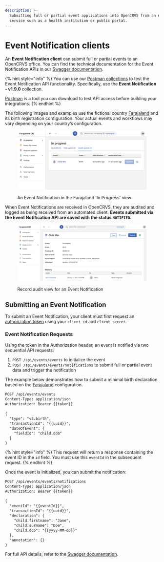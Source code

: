 ```yaml
---
description: >-
  Submitting full or partial event applications into OpenCRVS from an external
  service such as a health institution or public portal.
---
```


# Event Notification clients

An **Event Notification client** can submit full or partial events to an OpenCRVS office. You can find the technical documentation for the Event Notification APIs in our [Swagger documentation](https://api.opencrvs.org/develop/events/).

{% hint style="info" %}
You can use our [Postman collections](https://github.com/opencrvs/opencrvs-countryconfig/tree/master/postman) to test the Event Notification API functionality. Specifically, use the **Event Notification - v1.9.0** collection.

[Postman](https://www.postman.com/) is a tool you can download to test API access before building your integrations.
{% endhint %}

The following images and examples use the fictional country [Farajaland](../../default-configuration/intro-to-farajaland.md) and its birth registration configuration. Your actual events and workflows may vary depending on your country’s configuration.

<figure><img src="../../.gitbook/assets/Screenshot 2023-01-11 at 15.39.53.png" alt=""><figcaption><p>An Event Notification in the Farajaland 'In Progress' view</p></figcaption></figure>

When Event Notifications are received in OpenCRVS, they are audited and logged as being received from an automated client. **Events submitted via the Event Notification API are saved with the status `NOTIFIED`.**

<figure><img src="../../.gitbook/assets/Screenshot 2023-01-11 at 15.40.23.png" alt=""><figcaption><p>Record audit view for an Event Notification</p></figcaption></figure>

## Submitting an Event Notification

To submit an Event Notification, your client must first request an [authorization token](authenticate-a-client.md) using your `client_id` and `client_secret`.

### Event Notification Requests

Using the token in the Authorization header, an event is notified via two sequential API requests:

1. `POST /api/events/events` to initialize the event
2. `POST /api/events/events/notifications` to submit full or partial event data and trigger the notification

The example below demonstrates how to submit a minimal birth declaration based on the [Farajaland](../../default-configuration/intro-to-farajaland.md) configuration.

```http
POST /api/events/events
Content-Type: application/json
Authorization: Bearer {{token}}

{
  "type": "v2.birth",
  "transactionId": "{{uuid}}",
  "dateOfEvent": {
    "fieldId": "child.dob"
  }
}
```

{% hint style="info" %}
This request will return a response containing the event ID in the `id` field. You must use this `eventId` in the subsequent request.
{% endhint %}

Once the event is initialized, you can submit the notification:

```http
POST /api/events/events/notifications
Content-Type: application/json
Authorization: Bearer {{token}}

{
  "eventId": "{{eventId}}",
  "transactionId": "{{uuid}}",
  "declaration": {
    "child.firstname": "Jane",
    "child.surname": "Doe",
    "child.dob": "{{yyyy-MM-dd}}"
  },
  "annotation": {}
}
```

For full API details, refer to the [Swagger documentation](https://api.opencrvs.org/develop/events/).
